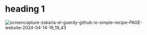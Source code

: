 # heading 1
![screencapture-zakaria-el-guerdy-github-io-simple-recipe-PAGE-website-2024-04-14-19_19_43](https://github.com/Zakaria-EL-Guerdy/simple--recipe-PAGE/assets/160786929/727ef520-6909-4d61-a38a-42906c0855e0)

